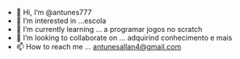 - 👋 Hi, I’m @antunes777
- 👀 I’m interested in ...escola
- 🌱 I’m currently learning ...  a programar jogos no scratch
- 💞️ I’m looking to collaborate on ...  adquirind conhecimento e mais
- 📫 How to reach me ... antunesallan4@gmail.com

<!---
antunes777/antunes777 is a ✨ special ✨ repository because its `README.md` (this file) appears on your GitHub profile.
You can click the Preview link to take a look at your changes.
--->
